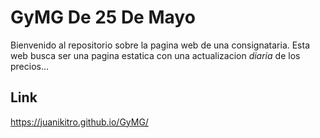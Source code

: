 # GyMG De 25 De Mayo

Bienvenido al repositorio sobre la pagina web de una consignataria. Esta web busca ser una pagina estatica con una actualizacion *diaria* de los precios...

## Link
https://juanikitro.github.io/GyMG/
